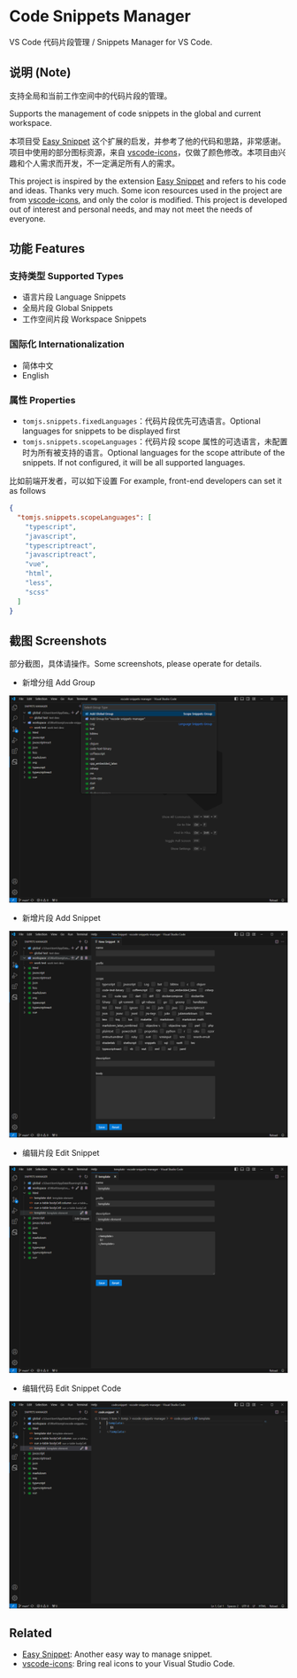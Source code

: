 # Code Snippets Manager

VS Code 代码片段管理 / Snippets Manager for VS Code.

## 说明 (Note)

支持全局和当前工作空间中的代码片段的管理。

Supports the management of code snippets in the global and current workspace.

本项目受 [Easy Snippet](https://marketplace.visualstudio.com/items?itemName=inu1255.easy-snippet) 这个扩展的启发，并参考了他的代码和思路，非常感谢。项目中使用的部分图标资源，来自 [vscode-icons](https://github.com/vscode-icons/vscode-icons)，仅做了颜色修改。本项目由兴趣和个人需求而开发，不一定满足所有人的需求。

This project is inspired by the extension [Easy Snippet](https://marketplace.visualstudio.com/items?itemName=inu1255.easy-snippet) and refers to his code and ideas. Thanks very much. Some icon resources used in the project are from [vscode-icons](https://github.com/vscode-icons/vscode-icons), and only the color is modified. This project is developed out of interest and personal needs, and may not meet the needs of everyone.

## 功能 Features

### 支持类型 Supported Types

- 语言片段 Language Snippets
- 全局片段 Global Snippets
- 工作空间片段 Workspace Snippets

### 国际化 Internationalization

- 简体中文
- English

### 属性 Properties

- `tomjs.snippets.fixedLanguages`：代码片段优先可选语言。Optional languages ​​for snippets to be displayed first
- `tomjs.snippets.scopeLanguages`：代码片段 scope 属性的可选语言，未配置时为所有被支持的语言。Optional languages for the scope attribute of the snippets. If not configured, it will be all supported languages.

比如前端开发者，可以如下设置 For example, front-end developers can set it as follows

```json
{
  "tomjs.snippets.scopeLanguages": [
    "typescript",
    "javascript",
    "typescriptreact",
    "javascriptreact",
    "vue",
    "html",
    "less",
    "scss"
  ]
}
```

## 截图 Screenshots

部分截图，具体请操作。Some screenshots, please operate for details.

- 新增分组 Add Group

![group](https://raw.githubusercontent.com/tomjs/vscode-snippets-manager/main/resources/screenshots/group.png)

- 新增片段 Add Snippet

![snippet1](https://raw.githubusercontent.com/tomjs/vscode-snippets-manager/main/resources/screenshots/snippet1.png)

- 编辑片段 Edit Snippet

![snippet2](https://raw.githubusercontent.com/tomjs/vscode-snippets-manager/main/resources/screenshots/snippet2.png)

- 编辑代码 Edit Snippet Code

![snippet3](https://raw.githubusercontent.com/tomjs/vscode-snippets-manager/main/resources/screenshots/snippet3.png)

## Related

- [Easy Snippet](https://marketplace.visualstudio.com/items?itemName=inu1255.easy-snippet): Another easy way to manage snippet.
- [vscode-icons](https://github.com/vscode-icons/vscode-icons): Bring real icons to your Visual Studio Code.
